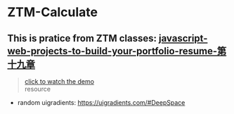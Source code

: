 # ZTM-Calculate

## This is pratice from ZTM classes: [javascript-web-projects-to-build-your-portfolio-resume-第十九章](https://www.udemy.com/course/javascript-web-projects-to-build-your-portfolio-resume/?couponCode=ACCAGE0923)

> [click to watch the demo](https://joeban0608.github.io/ZTM-Calculate/)  
resource

- random uigradients: https://uigradients.com/#DeepSpace
